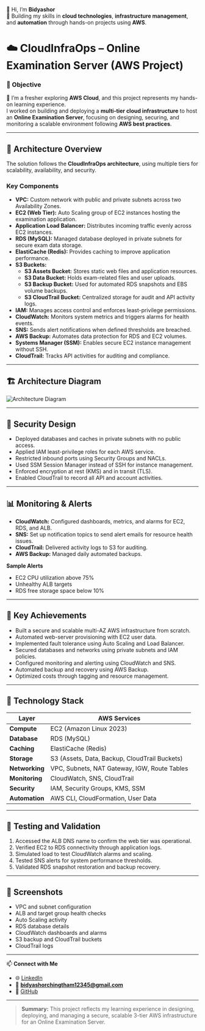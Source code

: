👋 Hi, I’m **Bidyashor**  
🚀 Building my skills in **cloud technologies**, **infrastructure management**, and **automation** through hands-on projects using **AWS**.

# ☁️ CloudInfraOps – Online Examination Server (AWS Project)

### 🎯 Objective
🌱 I’m a fresher exploring **AWS Cloud**, and this project represents my hands-on learning experience.  
I worked on building and deploying a **multi-tier cloud infrastructure** to host an **Online Examination Server**, focusing on designing, securing, and monitoring a scalable environment following **AWS best practices**.

---

## 🧱 Architecture Overview

The solution follows the **CloudInfraOps architecture**, using multiple tiers for scalability, availability, and security.

### **Key Components**
- **VPC:** Custom network with public and private subnets across two Availability Zones.  
- **EC2 (Web Tier):** Auto Scaling group of EC2 instances hosting the examination application.  
- **Application Load Balancer:** Distributes incoming traffic evenly across EC2 instances.  
- **RDS (MySQL):** Managed database deployed in private subnets for secure exam data storage.  
- **ElastiCache (Redis):** Provides caching to improve application performance.  
- **S3 Buckets:**  
  - **S3 Assets Bucket:** Stores static web files and application resources.  
  - **S3 Data Bucket:** Holds exam-related files and user uploads.  
  - **S3 Backup Bucket:** Used for automated RDS snapshots and EBS volume backups.  
  - **S3 CloudTrail Bucket:** Centralized storage for audit and API activity logs.  
- **IAM:** Manages access control and enforces least-privilege permissions.  
- **CloudWatch:** Monitors system metrics and triggers alarms for health events.  
- **SNS:** Sends alert notifications when defined thresholds are breached.  
- **AWS Backup:** Automates data protection for RDS and EC2 volumes.  
- **Systems Manager (SSM):** Enables secure EC2 instance management without SSH.  
- **CloudTrail:** Tracks API activities for auditing and compliance.  

---

## 🏗️ Architecture Diagram
![Architecture Diagram](https://github.com/user-attachments/assets/e393f325-5e99-48c8-806e-c429553b3ce0)

---

## 🔐 Security Design
- Deployed databases and caches in private subnets with no public access.  
- Applied IAM least-privilege roles for each AWS service.  
- Restricted inbound ports using Security Groups and NACLs.  
- Used SSM Session Manager instead of SSH for instance management.  
- Enforced encryption at rest (KMS) and in transit (TLS).  
- Enabled CloudTrail to record all API and account activities.  

---

## 📊 Monitoring & Alerts
- **CloudWatch:** Configured dashboards, metrics, and alarms for EC2, RDS, and ALB.  
- **SNS:** Set up notification topics to send alert emails for resource health issues.  
- **CloudTrail:** Delivered activity logs to S3 for auditing.  
- **AWS Backup:** Managed daily automated backups.  

**Sample Alerts**
- EC2 CPU utilization above 75%  
- Unhealthy ALB targets  
- RDS free storage space below 10%  

---

## 🧠 Key Achievements
- Built a secure and scalable multi-AZ AWS infrastructure from scratch.  
- Automated web-server provisioning with EC2 user data.  
- Implemented fault tolerance using Auto Scaling and Load Balancer.  
- Secured databases and networks using private subnets and IAM policies.  
- Configured monitoring and alerting using CloudWatch and SNS.  
- Automated backup and recovery using AWS Backup.  
- Optimized costs through tagging and resource management.  

---

## 🧩 Technology Stack

| **Layer** | **AWS Services** |
|------------|------------------|
| **Compute** | EC2 (Amazon Linux 2023) |
| **Database** | RDS (MySQL) |
| **Caching** | ElastiCache (Redis) |
| **Storage** | S3 (Assets, Data, Backup, CloudTrail Buckets) |
| **Networking** | VPC, Subnets, NAT Gateway, IGW, Route Tables |
| **Monitoring** | CloudWatch, SNS, CloudTrail |
| **Security** | IAM, Security Groups, KMS, SSM |
| **Automation** | AWS CLI, CloudFormation, User Data |

---

## 🧪 Testing and Validation
1. Accessed the ALB DNS name to confirm the web tier was operational.  
2. Verified EC2 to RDS connectivity through application logs.  
3. Simulated load to test CloudWatch alarms and scaling.  
4. Tested SNS alerts for system performance thresholds.  
5. Validated RDS snapshot restoration and backup recovery.  

---

## 📸 Screenshots
- VPC and subnet configuration  
- ALB and target group health checks  
- Auto Scaling activity  
- RDS database details  
- CloudWatch dashboards and alarms  
- S3 backup and CloudTrail buckets  
- CloudTrail logs  

---

📫 **Connect with Me**
- 🌐 [LinkedIn](https://www.linkedin.com/in/bidyashor-cloud)  
- 📧 **bidyashorchingtham12345@gmail.com**  
- 🐙 [GitHub](https://github.com/bidyashor-cloud)

---

> **Summary:** This project reflects my learning experience in designing, deploying, and managing a secure, scalable 3-tier AWS infrastructure for an Online Examination Server.
